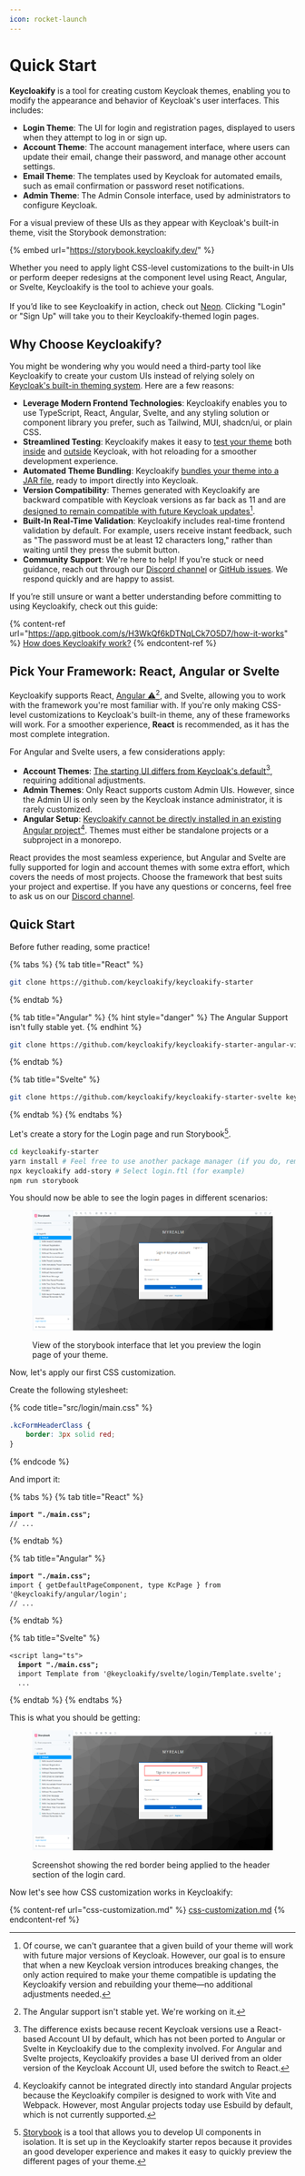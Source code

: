 ```yaml
---
icon: rocket-launch
---
```


# Quick Start

**Keycloakify** is a tool for creating custom Keycloak themes, enabling you to modify the appearance and behavior of Keycloak's user interfaces. This includes:

* **Login Theme**: The UI for login and registration pages, displayed to users when they attempt to log in or sign up.
* **Account Theme**: The account management interface, where users can update their email, change their password, and manage other account settings.
* **Email Theme**: The templates used by Keycloak for automated emails, such as email confirmation or password reset notifications.
* **Admin Theme**: The Admin Console interface, used by administrators to configure Keycloak.

For a visual preview of these UIs as they appear with Keycloak's built-in theme, visit the Storybook demonstration:

{% embed url="https://storybook.keycloakify.dev/" %}

Whether you need to apply light CSS-level customizations to the built-in UIs or perform deeper redesigns at the component level using React, Angular, or Svelte, Keycloakify is the tool to achieve your goals.\
\
If you’d like to see Keycloakify in action, check out [Neon](https://neon.tech/). Clicking "Login" or "Sign Up" will take you to their Keycloakify-themed login pages.

## Why Choose Keycloakify?

You might be wondering why you would need a third-party tool like Keycloakify to create your custom UIs instead of relying solely on [Keycloak's built-in theming system](https://www.keycloak.org/docs/latest/server_development/#_themes). Here are a few reasons:

* **Leverage Modern Frontend Technologies**: Keycloakify enables you to use TypeScript, React, Angular, Svelte, and any styling solution or component library you prefer, such as Tailwind, MUI, shadcn/ui, or plain CSS.
* **Streamlined Testing**: Keycloakify makes it easy to [test your theme](testing-your-theme/) both [inside](testing-your-theme/inside-of-keycloak.md) and [outside](testing-your-theme/outside-of-keycloak.md) Keycloak, with hot reloading for a smoother development experience.
* **Automated Theme Bundling**: Keycloakify [bundles your theme into a JAR file](deploying-your-theme.md#building-the-jar-file), ready to import directly into Keycloak.
* **Version Compatibility**: Themes generated with Keycloakify are backward compatible with Keycloak versions as far back as 11 and are [designed to remain compatible with future Keycloak updates](#user-content-fn-1)[^1].
* **Built-In Real-Time Validation**: Keycloakify includes real-time frontend validation by default. For example, users receive instant feedback, such as "The password must be at least 12 characters long," rather than waiting until they press the submit button.
* **Community Support**: We're here to help! If you're stuck or need guidance, reach out through our [Discord channel](https://discord.gg/kYFZG7fQmn) or [GitHub issues](https://github.com/keycloakify/keycloakify/issues/new). We respond quickly and are happy to assist.

If you’re still unsure or want a better understanding before committing to using Keycloakify, check out this guide:

{% content-ref url="https://app.gitbook.com/s/H3WkQf6kDTNqLCk7O5D7/how-it-works" %}
[How does Keycloakify work?](https://app.gitbook.com/s/H3WkQf6kDTNqLCk7O5D7/how-it-works)
{% endcontent-ref %}

## Pick Your Framework: React, Angular or Svelte

Keycloakify supports React, [Angular ⚠️](#user-content-fn-2)[^2], and Svelte, allowing you to work with the framework you're most familiar with. If you're only making CSS-level customizations to Keycloak's built-in theme, any of these frameworks will work. For a smoother experience, **React** is recommended, as it has the most complete integration.

For Angular and Svelte users, a few considerations apply:

* **Account Themes**: [The starting UI differs from Keycloak's default](#user-content-fn-3)[^3], requiring additional adjustments.
* **Admin Themes**: Only React supports custom Admin UIs. However, since the Admin UI is only seen by the Keycloak instance administrator, it is rarely customized.
* **Angular Setup**: [Keycloakify cannot be directly installed in an existing Angular project](#user-content-fn-4)[^4]. Themes must either be standalone projects or a subproject in a monorepo.

React provides the most seamless experience, but Angular and Svelte are fully supported for login and account themes with some extra effort, which covers the needs of most projects. Choose the framework that best suits your project and expertise. If you have any questions or concerns, feel free to ask us on our [Discord channel](https://discord.gg/kYFZG7fQmn).

## Quick Start

Before futher reading, some practice!

{% tabs %}
{% tab title="React" %}
```bash
git clone https://github.com/keycloakify/keycloakify-starter
```
{% endtab %}

{% tab title="Angular" %}
{% hint style="danger" %}
The Angular Support isn't fully stable yet.&#x20;
{% endhint %}

```bash
git clone https://github.com/keycloakify/keycloakify-starter-angular-vite keycloakify-starter
```
{% endtab %}

{% tab title="Svelte" %}
```bash
git clone https://github.com/keycloakify/keycloakify-starter-svelte keycloakify-starter
```
{% endtab %}
{% endtabs %}

Let's create a story for the Login page and run Storybook[^5].

```bash
cd keycloakify-starter
yarn install # Feel free to use another package manager (if you do, remove the .yarn.lock)
npx keycloakify add-story # Select login.ftl (for example)
npm run storybook 
```

You should now be able to see the login pages in different scenarios:

<figure><img src=".gitbook/assets/grafik (2).png" alt=""><figcaption><p>View of the storybook interface that let you preview the login page of your theme.</p></figcaption></figure>

Now, let's apply our first CSS customization.

Create the following stylesheet:

{% code title="src/login/main.css" %}
```css
.kcFormHeaderClass {
    border: 3px solid red;
}
```
{% endcode %}

And import it:

{% tabs %}
{% tab title="React" %}
<pre class="language-tsx" data-title="src/login/KcPage.tsx"><code class="lang-tsx"><strong>import "./main.css";
</strong>// ...
</code></pre>
{% endtab %}

{% tab title="Angular" %}
<pre class="language-typescript" data-title="src/login/KcPage.ts"><code class="lang-typescript"><strong>import "./main.css";
</strong>import { getDefaultPageComponent, type KcPage } from '@keycloakify/angular/login';
// ...
</code></pre>
{% endtab %}

{% tab title="Svelte" %}
<pre class="language-html" data-title="src/login/KcPage.svelte"><code class="lang-html">&#x3C;script lang="ts">
<strong>  import "./main.css";
</strong>  import Template from '@keycloakify/svelte/login/Template.svelte';
  ...
</code></pre>
{% endtab %}
{% endtabs %}

This is what you should be getting: &#x20;

<figure><img src=".gitbook/assets/grafik (3).png" alt=""><figcaption><p>Screenshot showing the red border being applied to the header section of the login card.</p></figcaption></figure>

Now let's see how CSS customization works in Keycloakify:

{% content-ref url="css-customization.md" %}
[css-customization.md](css-customization.md)
{% endcontent-ref %}

[^1]: Of course, we can't guarantee that a given build of your theme will work with future major versions of Keycloak. However, our goal is to ensure that when a new Keycloak version introduces breaking changes, the only action required to make your theme compatible is updating the Keycloakify version and rebuilding your theme—no additional adjustments needed.

[^2]: The Angular support isn't stable yet. We're working on it.

[^3]: The difference exists because recent Keycloak versions use a React-based Account UI by default, which has not been ported to Angular or Svelte in Keycloakify due to the complexity involved. For Angular and Svelte projects, Keycloakify provides a base UI derived from an older version of the Keycloak Account UI, used before the switch to React.

[^4]: Keycloakify cannot be integrated directly into standard Angular projects because the Keycloakify compiler is designed to work with Vite and Webpack. However, most Angular projects today use Esbuild by default, which is not currently supported.

[^5]: [Storybook](https://storybook.js.org/) is a tool that allows you to develop UI components in isolation. It is set up in the Keycloakify starter repos because it provides an good developer experience and makes it easy to quickly preview the different pages of your theme.
